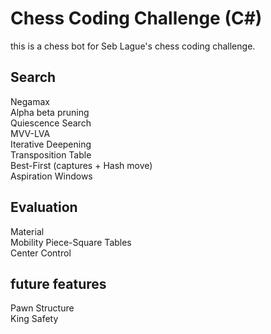 # Chess Coding Challenge (C#) 
this is a chess bot for Seb Lague's chess coding challenge.

## Search
Negamax  
Alpha beta pruning  
Quiescence Search  
MVV-LVA  
Iterative Deepening  
Transposition Table  
Best-First (captures + Hash move)  
Aspiration Windows

## Evaluation
Material  
Mobility
Piece-Square Tables  
Center Control  

## future features
Pawn Structure  
King Safety 
